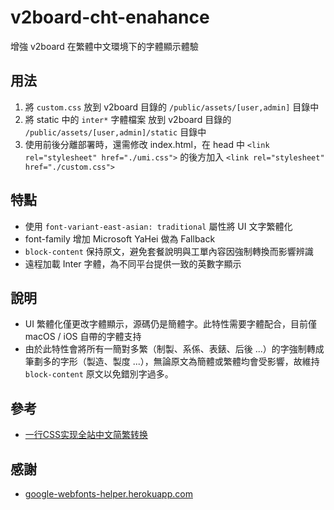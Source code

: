 # v2board-cht-enahance
增強 v2board 在繁體中文環境下的字體顯示體驗

## 用法
1. 將 `custom.css` 放到 v2board 目錄的 `/public/assets/[user,admin]` 目錄中
2. 將 static 中的 `inter*` 字體檔案 放到 v2board 目錄的 `/public/assets/[user,admin]/static` 目錄中
3. 使用前後分離部署時，還需修改 index.html，在 head 中 `<link rel="stylesheet" href="./umi.css">` 的後方加入 `<link rel="stylesheet" href="./custom.css">`

## 特點
+ 使用 `font-variant-east-asian: traditional` 屬性將 UI 文字繁體化
+ font-family 增加 Microsoft YaHei 做為 Fallback
+ `block-content` 保持原文，避免套餐說明與工單內容因強制轉換而影響辨識
+ 遠程加載 Inter 字體，為不同平台提供一致的英數字顯示

## 說明
+ UI 繁體化僅更改字體顯示，源碼仍是簡體字。此特性需要字體配合，目前僅 macOS / iOS 自帶的字體支持
+ 由於此特性會將所有一簡對多繁（制製、系係、表錶、后後 ...）的字強制轉成筆劃多的字形（製造、製度 ...），無論原文為簡體或繁體均會受影響，故維持 `block-content` 原文以免錯別字過多。

## 參考
+ [一行CSS实现全站中文简繁转换](https://www.zhangxinxu.com/wordpress/2021/01/css-simplified-traditional-chinese/comment-page-1/)

## 感謝
+ [google-webfonts-helper.herokuapp.com](https://google-webfonts-helper.herokuapp.com/fonts/inter)